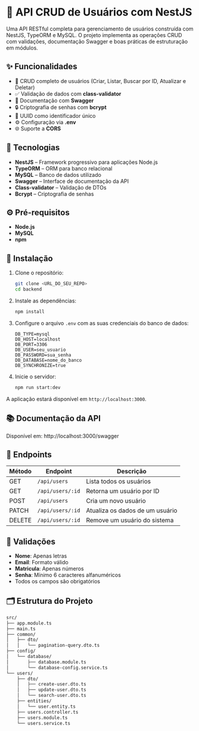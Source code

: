 # 🧠 API CRUD de Usuários com NestJS

Uma API RESTful completa para gerenciamento de usuários construída com NestJS, TypeORM e MySQL. O projeto implementa as operações CRUD com validações, documentação Swagger e boas práticas de estruturação em módulos.

## ✨ Funcionalidades

- 🔐 CRUD completo de usuários (Criar, Listar, Buscar por ID, Atualizar e Deletar)
- ✅ Validação de dados com **class-validator**
- 📝 Documentação com **Swagger**
- 🔒 Criptografia de senhas com **bcrypt**
- 🧩 UUID como identificador único
- ⚙️ Configuração via **.env**
- 🌐 Suporte a **CORS**

## 🚀 Tecnologias

- **NestJS** – Framework progressivo para aplicações Node.js
- **TypeORM** – ORM para banco relacional
- **MySQL** – Banco de dados utilizado
- **Swagger** – Interface de documentação da API
- **Class-validator** – Validação de DTOs
- **Bcrypt** – Criptografia de senhas

## ⚙️ Pré-requisitos

- **Node.js**
- **MySQL**
- **npm**

## 🧰 Instalação

1. Clone o repositório:

    ```bash
    git clone <URL_DO_SEU_REPO>
    cd backend
    ```

2. Instale as dependências:

    ```bash
    npm install
    ```

3. Configure o arquivo `.env` com as suas credenciais do banco de dados:

    ```env
    DB_TYPE=mysql
    DB_HOST=localhost
    DB_PORT=3306
    DB_USER=seu_usuario
    DB_PASSWORD=sua_senha
    DB_DATABASE=nome_do_banco
    DB_SYNCHRONIZE=true
    ```

4. Inicie o servidor:

    ```bash
    npm run start:dev
    ```

A aplicação estará disponível em `http://localhost:3000`.

## 📚 Documentação da API

Disponível em: http://localhost:3000/swagger


## 📡 Endpoints

| Método  | Endpoint              | Descrição                       |
| ------- | --------------------- | ------------------------------- |
| GET     | `/api/users`          | Lista todos os usuários         |
| GET     | `/api/users/:id`      | Retorna um usuário por ID       |
| POST    | `/api/users`          | Cria um novo usuário            |
| PATCH   | `/api/users/:id`      | Atualiza os dados de um usuário |
| DELETE  | `/api/users/:id`      | Remove um usuário do sistema    |

## 🧪 Validações

- **Nome**: Apenas letras
- **Email**: Formato válido
- **Matricula**: Apenas números 
- **Senha**: Mínimo 6 caracteres alfanuméricos
- Todos os campos são obrigatórios

## 🗂️ Estrutura do Projeto

```bash
src/
├── app.module.ts              
├── main.ts                    
├── common/                   
│   ├── dto/
│   │   └── pagination-query.dto.ts
├── config/                    
│   └── database/
│       ├── database.module.ts
│       └── database-config.service.ts
└── users/                    
    ├── dto/
    │   ├── create-user.dto.ts
    │   ├── update-user.dto.ts
    │   └── search-user.dto.ts
    ├── entities/
    │   └── user.entity.ts
    ├── users.controller.ts
    ├── users.module.ts
    └── users.service.ts
